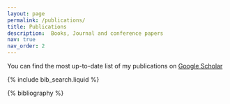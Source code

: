 ```yaml
---
layout: page
permalink: /publications/
title: Publications
description:  Books, Journal and conference papers
nav: true
nav_order: 2
---
```


You can find the most up-to-date list of my publications on [Google Scholar](https://scholar.google.com/citations?user=D-jg5rUAAAAJ&hl=en)

<!-- _pages/publications.md -->

<!-- Bibsearch Feature -->

{% include bib_search.liquid %}

<div class="publications">

{% bibliography %}

</div>
